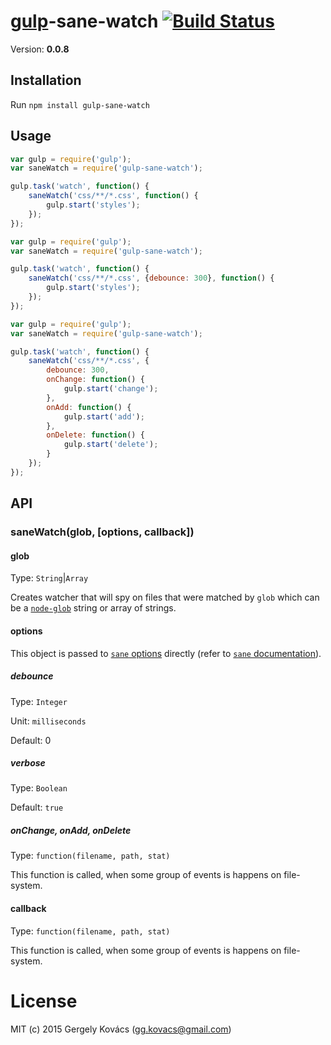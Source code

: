 # [gulp](https://github.com/gulpjs/gulp)-sane-watch [![Build Status](https://travis-ci.org/ggkovacs/gulp-sane-watch.svg)](https://travis-ci.org/ggkovacs/gulp-sane-watch)
Version: **0.0.8**

## Installation

Run `npm install gulp-sane-watch`

## Usage

```js
var gulp = require('gulp');
var saneWatch = require('gulp-sane-watch');

gulp.task('watch', function() {
    saneWatch('css/**/*.css', function() {
        gulp.start('styles');
    }); 
});
```

```js
var gulp = require('gulp');
var saneWatch = require('gulp-sane-watch');

gulp.task('watch', function() {
    saneWatch('css/**/*.css', {debounce: 300}, function() {
        gulp.start('styles');
    }); 
});
```

```js
var gulp = require('gulp');
var saneWatch = require('gulp-sane-watch');

gulp.task('watch', function() {
    saneWatch('css/**/*.css', {
        debounce: 300,
        onChange: function() {
            gulp.start('change');
        },
        onAdd: function() {
            gulp.start('add');
        },
        onDelete: function() {
            gulp.start('delete');
        }
    });
});
```
## API

### saneWatch(glob, [options, callback])

#### glob
Type: `String`|`Array`

Creates watcher that will spy on files that were matched by `glob` which can be a
[`node-glob`](https://github.com/isaacs/node-glob) string or array of strings.

#### options
This object is passed to [`sane` options](https://github.com/amasad/sane#api) directly (refer to [`sane` documentation](https://github.com/amasad/sane)).

##### debounce
Type: `Integer`

Unit: `milliseconds`

Default: 0

##### verbose
Type: `Boolean`

Default: `true`

##### onChange, onAdd, onDelete
Type: `function(filename, path, stat)`

This function is called, when some group of events is happens on file-system.

#### callback
Type: `function(filename, path, stat)`

This function is called, when some group of events is happens on file-system.

# License
MIT (c) 2015 Gergely Kovács (gg.kovacs@gmail.com)
